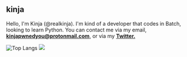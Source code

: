 ## kinja
Hello, I'm Kinja (@realkinja). I'm kind of a developer that codes in Batch, looking to learn Python.
You can contact me via my email, **kinjapwnedyou@protonmail.com**, or via my **[Twitter.](https://twitter.com/kinjascool)**

![Top Langs](https://github-readme-stats.vercel.app/api/top-langs/?username=realkinja&layout=compact&border_color=E5289E&theme=synthwave)
![](https://github-readme-stats.vercel.app/api?username=realkinja&show_icons=true&count_private=true&border_color=E5289E&theme=synthwave)

